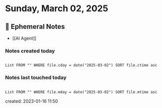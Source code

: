 # Sunday, March 02, 2025

## 📝 Ephemeral Notes

- [[AI Agent]]

### Notes created today

```dataview

List FROM "" WHERE file.cday = date("2025-03-02") SORT file.ctime asc

```

### Notes last touched today

```dataview

List FROM "" WHERE file.mday = date("2025-03-02") SORT file.mtime asc

```

created: 2023-01-16 11:50
